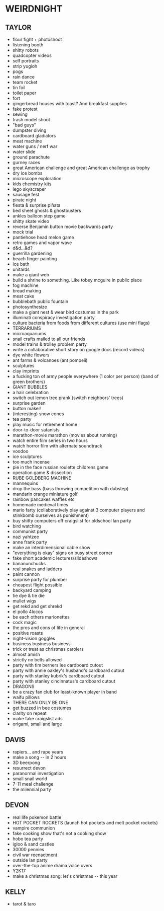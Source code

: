 

# WEIRDNIGHT

## TAYLOR

- flour fight + photoshoot
- listening booth
- shitty robots
- quadcopter videos
- self portraits
- strip yugioh
- pogs
- rain dance
- team rocket
- tin foil
- toilet paper
- fort
- gingerbread houses with toast? And breakfast supplies
- fake protest
- sewing
- trash model shoot
- "bad guys"
- dumpster diving
- cardboard gladiators
- meat machine
- water guns / nerf war
- water slide
- ground parachute
- gurney races
- great American challenge and great American challenge as trophy
- dry ice bombs
- microscope exploration
- kids chemistry kits
- lego skyscraper
- sausage fest
- pirate night
- fiesta & surprise piñata
- bed sheet ghosts & ghostbusters
- ankles balloon step game
- shitty skate video
- reverse Benjamin button movie backwards party
- mock trial
- pantiehose head melon game
- retro games and vapor wave
- d&d...&d?
- guerrilla gardening
- beach finger painting
- ice bath
- unitards
- make a giant web
- build a shrine to something. Like tobey mcguire in public place
- fog machine
- bread making
- meat cake
- bubblebath public fountain
- photosynthesize
- make a giant nest & wear bird costumes in the park
- illuminati conspiracy investigation party
- culture bacteria from foods from different cultures (use mini flags)
- TERRARIUMS
- microaquariums
- snail crafts mailed to all our friends
- model trains & trolley problem party
- write a collaborative short story on google docs (record videos)
- dye white flowers
- ant farms & volcanoes (ant pompeii)
- sculptures
- clay imprints
- a fucking ton of army people everywhere (1 color per person) (band of green brothers)
- GIANT BUBBLES
- a hair celebration
- switch out lemon tree prank (switch neighbors' trees)
- surprise garden
- button maker!
- (interesting) snow cones
- tea party
- play music for retirement home
- door-to-door satanists
- marathon-movie marathon (movies about running)
- watch entire film series in two hours
- watch horror film with alternate soundtrack
- voodoo
- ice sculptures
- too much incense
- pie in the face russian roulette childrens game
- operation game & dissection
- RUBE GOLDBERG MACHINE
- mannequins
- drop the bass (bass throwing competition with dubstep)
- mandarin orange miniature golf
- rainbow pancakes waffles etc
- homemade medieval times
- mario farty (collaboratively play against 3 computer players and stinkbomb ourselves as punishment)
- buy shitty computers off craigslist for oldschool lan party
- bird watching
- communist party
- nazi yahtzee
- anne frank party
- make an interdimensional cable show
- "everything is okay" signs on busy street corner
- fake short academic lectures/slideshows
- bananunchucks
- real snakes and ladders
- paint cannon
- surprise party for plumber
- cheapest flight possible
- backyard camping
- tie dye & tie die
- mullet wigs
- get rekd and get shrekd
- el pollo 4locos
- be each others marionettes
- cock magic
- the pros and cons of life in general
- positive roasts
- night-vision goggles
- business business business
- trick or treat as christmas carolers
- almost amish
- strictly no belts allowed
- party with tim berners lee cardboard cutout 
- party with annie oakley's husband's cardboard cutout 
- party with stanley kubrik's cardboard cutout 
- party with stanley cincinnatus's cardboard cutout 
- DRAGONS
- be a crazy fan club for least-known player in band
- waifu pillows
- THERE CAN ONLY BE ONE
- get buzzed in bee costumes
- clarity on repeat
- make fake craigslist ads
- origami, small and large

## DAVIS

- rapiers... and rape years
- make a song -- in 2 hours
- 3D beerpong
- resurrect devon
- paranormal investigation
- small snail world
- 7-11 meal challenge
- the milennial party

## DEVON

- real life pokemon battle
- HOT POCKET ROCKETS (launch hot pockets and melt pocket rockets)
- vampire communion
- fake cooking show that's not a cooking show
- hobo tea party
- igloo & sand castles
- 30000 pennies
- civil war reenactment
- outside lan party
- over-the-top anime drama voice overs
- Y2K17
- make a christmas song: let's christmas -- this year

## KELLY

- tarot & taro
